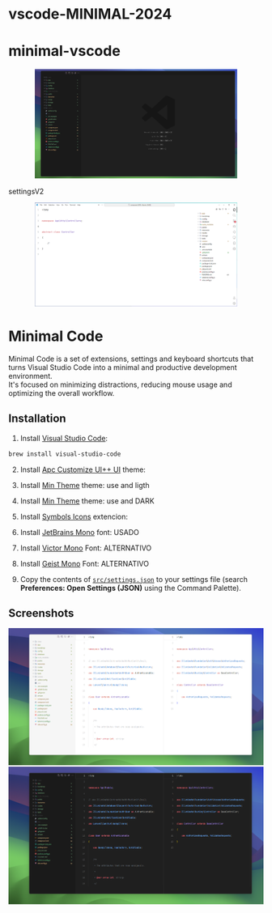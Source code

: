 # vscode-MINIMAL-2024

# minimal-vscode
<p align="center">
  <img src="screenshots/empty-light.png#gh-light-mode-only" width="400">
</p>
settingsV2
<p align="center">
  <img src="screenshots/code.png#gh-light-mode-only" width="400">
</p>

# Minimal Code

Minimal Code is a set of extensions, settings and keyboard shortcuts that turns Visual Studio Code into a minimal and productive development environment.  
It's focused on minimizing distractions, reducing mouse usage and optimizing the overall workflow.

## Installation

1. Install [Visual Studio Code](https://code.visualstudio.com/Download):
  ```bash
  brew install visual-studio-code
 ```
2. Install [Apc Customize UI++ UI](https://marketplace.visualstudio.com/items?itemName=drcika.apc-extension) theme: 


6. Install [Min Theme](https://marketplace.visualstudio.com/items?itemName=miguelsolorio.min-theme) theme: use and ligth
7. Install [Min Theme](https://marketplace.visualstudio.com/items?itemName=zhuangtongfa.Material-theme) theme: use and DARK   

8. Install [Symbols Icons](https://marketplace.visualstudio.com/items?itemName=miguelsolorio.symbols) extencion:


5. Install [JetBrains Mono](https://www.jetbrains.com/lp/mono/) font: USADO
6. Install [Victor Mono](https://rubjo.github.io/victor-mono/VictorMonoAll.zip) Font: ALTERNATIVO
7. Install [Geist Mono](https://vercel.com/font) Font: ALTERNATIVO

8. Copy the contents of [`src/settings.json`](src/settings.json) to your settings file (search **Preferences: Open Settings (JSON)** using the Command Palette).

## Screenshots

![code light](screenshots/code-light.png)
![code dark](screenshots/code-dark.png)
